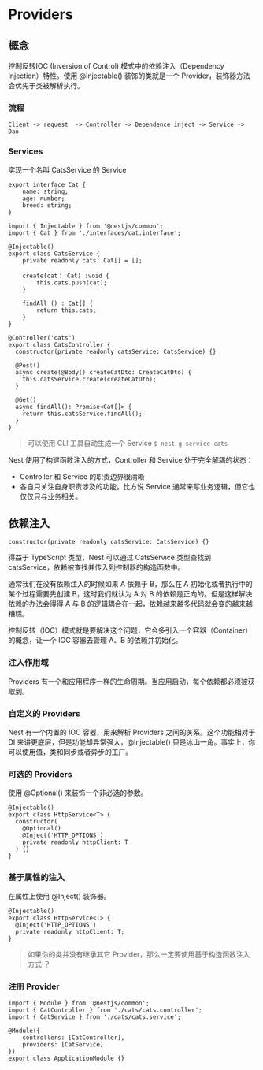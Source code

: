 # Providers

## 概念

控制反转IOC (Inversion of Control) 模式中的依赖注入（Dependency Injection）特性。使用 @Injectable() 装饰的类就是一个 Provider，装饰器方法会优先于类被解析执行。

### 流程
```
Client -> request  -> Controller -> Dependence inject -> Service -> Dao
```


### Services
实现一个名叫 CatsService 的 Service

```
export interface Cat {
    name: string;
    age: number;
    breed: string;
}

import { Injectable } from '@nestjs/common';
import { Cat } from './interfaces/cat.interface';

@Injectable()
export class CatsService {
    private readonly cats: Cat[] = [];

    create(cat： Cat) :void {
        this.cats.push(cat);
    }

    findAll () : Cat[] {
        return this.cats;
    }
}

@Controller('cats')
export class CatsController {
  constructor(private readonly catsService: CatsService) {}
  
  @Post()
  async create(@Body() createCatDto: CreateCatDto) {
    this.catsService.create(createCatDto);
  }

  @Get()
  async findAll(): Promise<Cat[]> {
    return this.catsService.findAll();
  }
}
```

> 可以使用 CLI 工具自动生成一个 Service `$ nest g service cats`


Nest 使用了构建函数注入的方式，Controller 和 Service 处于完全解耦的状态：
- Controller 和 Service 的职责边界很清晰
- 各自只关注自身职责涉及的功能，比方说 Service 通常来写业务逻辑，但它也仅仅只与业务相关。

## 依赖注入

```
constructor(private readonly catsService: CatsService) {}
```

得益于 TypeScript 类型，Nest 可以通过 CatsService 类型查找到 catsService，依赖被查找并传入到控制器的构造函数中。

通常我们在没有依赖注入的时候如果 A 依赖于 B，那么在 A 初始化或者执行中的某个过程需要先创建 B，这时我们就认为 A 对 B 的依赖是正向的。但是这样解决依赖的办法会得得 A 与 B 的逻辑耦合在一起，依赖越来越多代码就会变的越来越糟糕。


控制反转（IOC）模式就是要解决这个问题，它会多引入一个容器（Container）的概念，让一个 IOC 容器去管理 A、B 的依赖并初始化。

### 注入作用域
Providers 有一个和应用程序一样的生命周期。当应用启动，每个依赖都必须被获取到。

### 自定义的 Providers
Nest 有一个内置的 IOC 容器，用来解析 Providers 之间的关系。这个功能相对于 DI 来讲更底层，但是功能却异常强大，@Injectable() 只是冰山一角。事实上，你可以使用值，类和同步或者异步的工厂。

### 可选的 Providers
使用 @Optional() 来装饰一个非必选的参数。

```
@Injectable()
export class HttpService<T> {
  constructor(
    @Optional() 
    @Inject('HTTP_OPTIONS') 
    private readonly httpClient: T
  ) {}
}
```

### 基于属性的注入
在属性上使用 @Inject() 装饰器。

```
@Injectable()
export class HttpService<T> {
  @Inject('HTTP_OPTIONS')
  private readonly httpClient: T;
}
```

> 如果你的类并没有继承其它 Provider，那么一定要使用基于构造函数注入方式   ？

### 注册 Provider

```
import { Module } from '@nestjs/common';
import { CatController } from './cats/cats.controller';
import { CatService } from './cats/cats.service';

@Module({
    controllers: [CatController],
    providers: [CatService]
})
export class ApplicationModule {}
```